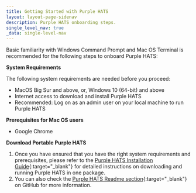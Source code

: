 ```yaml
---
title: Getting Started with Purple HATS
layout: layout-page-sidenav
description: Purple HATS onboarding steps.
single_level_nav: true
_data: single-level-nav
---
```


Basic familiarity with Windows Command Prompt and Mac OS Terminal is recommended for the following steps to onboard Purple HATS:

**System Requirements**

The following system requirements are needed before you proceed:
- MacOS Big Sur and above, or, Windows 10 (64-bit) and above
- Internet access to download and install Purple HATS
- Recommended: Log on as an admin user on your local machine to run Purple HATS

**Prerequisites for Mac OS users**

- Google Chrome

<b>Download Portable Purple HATS</b>
1. Once you have ensured that you have the right system requirements and prerequisites, please refer to the [Purple HATS Installation Guide](https://github.com/GovTechSG/purple-hats/blob/master/INSTALLATION.md){:target="_blank"} for detailed instructions on downloading and running Purple HATS in one package.
2. You can also check the [Purple HATS Readme section](https://github.com/GovTechSG/purple-hats/blob/master/README.md){:target="_blank"} on GitHub for more information.
